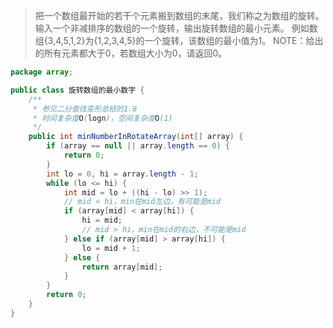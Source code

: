 > 把一个数组最开始的若干个元素搬到数组的末尾，我们称之为数组的旋转。
> 输入一个非减排序的数组的一个旋转，输出旋转数组的最小元素。
> 例如数组{3,4,5,1,2}为{1,2,3,4,5}的一个旋转，该数组的最小值为1。
> NOTE：给出的所有元素都大于0，若数组大小为0，请返回0。

```java
package array;

public class 旋转数组的最小数字 {
    /**
     * 参见二分查找变形总结的1.8
     * 时间复杂度O(logn)，空间复杂度O(1)
     */
    public int minNumberInRotateArray(int[] array) {
        if (array == null || array.length == 0) {
            return 0;
        }
        int lo = 0, hi = array.length - 1;
        while (lo <= hi) {
            int mid = lo + ((hi - lo) >> 1);
            // mid < hi，min在mid左边，有可能是mid
            if (array[mid] < array[hi]) {
                hi = mid;
                // mid > hi，min在mid的右边，不可能是mid
            } else if (array[mid] > array[hi]) {
                lo = mid + 1;
            } else {
                return array[mid];
            }
        }
        return 0;
    }
}
```



